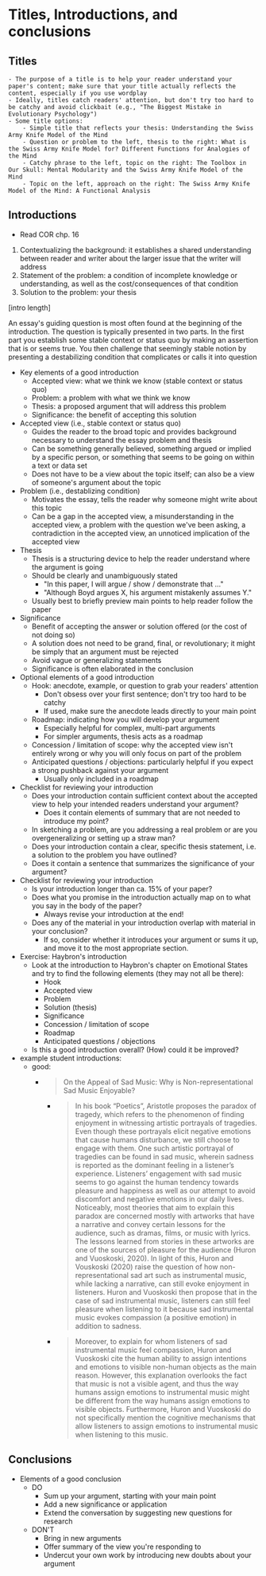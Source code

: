 # Titles, Introductions, and conclusions

## Titles
	- The purpose of a title is to help your reader understand your paper's content; make sure that your title actually reflects the content, especially if you use wordplay
	- Ideally, titles catch readers' attention, but don't try too hard to be catchy and avoid clickbait (e.g., "The Biggest Mistake in Evolutionary Psychology")
	- Some title options:
		- Simple title that reflects your thesis: Understanding the Swiss Army Knife Model of the Mind
		- Question or problem to the left, thesis to the right: What is the Swiss Army Knife Model for? Different Functions for Analogies of the Mind
		- Catchy phrase to the left, topic on the right: The Toolbox in Our Skull: Mental Modularity and the Swiss Army Knife Model of the Mind
		- Topic on the left, approach on the right: The Swiss Army Knife Model of the Mind: A Functional Analysis

## Introductions

- Read COR chp. 16

1.	Contextualizing the background: it establishes a shared understanding between reader and writer about the larger issue that the writer will address
2.	Statement of the problem: a condition of incomplete knowledge or understanding, as well as the cost/consequences of that condition
3.	Solution to the problem: your thesis

 [intro length]

An essay's guiding question is most often found at the beginning of the introduction. The question is typically presented in two parts. In the first part you establish some stable context or status quo by making an assertion that is or seems true. You then challenge that seemingly stable notion by presenting a destabilizing condition that complicates or calls it into question

- Key elements of a good introduction
	- Accepted view: what we think we know (stable context or status quo)
	- Problem: a problem with what we think we know
	- Thesis: a proposed argument that will address this problem
	- Significance: the benefit of accepting this solution
- Accepted view (i.e., stable context or status quo)
	- Guides the reader to the broad topic and provides background necessary to understand the essay problem and thesis
	- Can be something generally believed, something argued or implied by a specific person, or something that seems to be going on within a text or data set
	- Does not have to be a view about the topic itself; can also be a view of someone's argument about the topic
- Problem (i.e., destablizing condition)
	- Motivates the essay, tells the reader why someone might write about this topic
	- Can be a gap in the accepted view, a misunderstanding in the accepted view, a problem with the question we've been asking, a contradiction in the accepted view, an unnoticed implication of the accepted view
- Thesis
	- Thesis is a structuring device to help the reader understand where the argument is going
	- Should be clearly and unambiguously stated
		- "In this paper, I will argue / show / demonstrate that …"
		- "Although Boyd argues X, his argument mistakenly assumes Y."
	- Usually best to briefly preview main points to help reader follow the paper
- Significance
	- Benefit of accepting the answer or solution offered (or the cost of not doing so)
	- A solution does not need to be grand, final, or revolutionary; it might be simply that an argument must be rejected
	- Avoid vague or generalizing statements
	- Significance is often elaborated in the conclusion
- Optional elements of a good introduction
	- Hook: anecdote, example, or question to grab your readers' attention
		- Don't obsess over your first sentence; don't try too hard to be catchy
		- If used, make sure the anecdote leads directly to your main point
	- Roadmap: indicating how you will develop your argument
		- Especially helpful for complex, multi-part arguments
		- For simpler arguments, thesis acts as a roadmap
	- Concession / limitation of scope: why the accepted view isn't entirely wrong or why you will only focus on part of the problem
	- Anticipated questions / objections: particularly helpful if you expect a strong pushback against your argument
		- Usually only included in a roadmap
- Checklist for reviewing your introduction
	- Does your introduction contain sufficient context about the accepted view to help your intended readers understand your argument?
		- Does it contain elements of summary that are not needed to introduce my point?
	- In sketching a problem, are you addressing a real problem or are you overgeneralizing or setting up a straw man?
	- Does your introduction contain a clear, specific thesis statement, i.e. a solution to the problem you have outlined?
	- Does it contain a sentence that summarizes the significance of your argument?
- Checklist for reviewing your introduction
	- Is your introduction longer than ca. 15% of your paper?
	- Does what you promise in the introduction actually map on to what you say in the body of the paper?
		- Always revise your introduction at the end!
	- Does any of the material in your introduction overlap with material in your conclusion?
		- If so, consider whether it introduces your argument or sums it up, and move it to the most appropriate section.
- Exercise: Haybron's introduction
	- Look at the introduction to Haybron's chapter on Emotional States and try to find the following elements (they may not all be there):
		- Hook
		- Accepted view
		- Problem
		- Solution (thesis)
		- Significance
		- Concession / limitation of scope
		- Roadmap
		- Anticipated questions / objections
	- Is this a good introduction overall? (How) could it be improved?
- example student introductions:
	- good:
		- > On the Appeal of Sad Music: Why is Non-representational Sad Music Enjoyable?
			- > In his book “Poetics”, Aristotle proposes the paradox of tragedy, which refers to the phenomenon of finding enjoyment in witnessing artistic portrayals of tragedies. Even though these portrayals elicit negative emotions that cause humans disturbance, we still choose to engage with them. One such artistic portrayal of tragedies can be found in sad music, wherein sadness is reported as the dominant feeling in a listener’s experience. Listeners’ engagement with sad music seems to go against the human tendency towards pleasure and happiness as well as our attempt to avoid discomfort and negative emotions in our daily lives. Noticeably, most theories that aim to explain this paradox are concerned mostly with artworks that have a narrative and convey certain lessons for the audience, such as dramas, films, or music with lyrics. The lessons learned from stories in these artworks are one of the sources of pleasure for the audience (Huron and Vuoskoski, 2020). In light of this, Huron and Vouskoski (2020) raise the question of how non-representational sad art such as instrumental music, while lacking a narrative, can still evoke enjoyment in listeners. Huron and Vuoskoski then propose that in the case of sad instrumental music, listeners can still feel pleasure when listening to it because sad instrumental music evokes compassion (a positive emotion) in addition to sadness.
			- > Moreover, to explain for whom listeners of sad instrumental music feel compassion, Huron and Vuoskoski cite the human ability to assign intentions and emotions to visible non-human objects as the main reason. However, this explanation overlooks the fact that music is not a visible agent, and thus the way humans assign emotions to instrumental music might be different from the way humans assign emotions to visible objects. Furthermore, Huron and Vuoskoski do not specifically mention the cognitive mechanisms that allow listeners to assign emotions to instrumental music when listening to this music.

## Conclusions

- Elements of a good conclusion
	- DO
		- Sum up your argument, starting with your main point
		- Add a new significance or application
		- Extend the conversation by suggesting new questions for research
	- DON'T
		- Bring in new arguments
		- Offer summary of the view you're responding to
		- Undercut your own work by introducing new doubts about your argument
